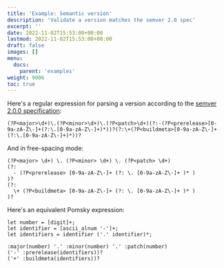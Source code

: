 ```yaml
---
title: 'Example: Semantic version'
description: 'Validate a version matches the semver 2.0 spec'
excerpt: ''
date: 2022-11-02T15:53:00+00:00
lastmod: 2022-11-02T15:53:00+00:00
draft: false
images: []
menu:
  docs:
    parent: 'examples'
weight: 9006
toc: true
---
```


Here's a regular expression for parsing a version according to the [semver 2.0.0 specification](https://semver.org/):

```regexp
(?P<major>\d+)\.(?P<minor>\d+)\.(?P<patch>\d+)(?:-(?P<prerelease>[0-9a-zA-Z\-]+(?:\.[0-9a-zA-Z\-]+)*))?(?:\+(?P<buildmeta>[0-9a-zA-Z\-]+(?:\.[0-9a-zA-Z\-]+)*))?
```

And in free-spacing mode:

```regexp
(?P<major> \d+) \. (?P<minor> \d+) \. (?P<patch> \d+)
(?:
  - (?P<prerelease> [0-9a-zA-Z\-]+ (?: \. [0-9a-zA-Z\-]+ )* )
)?
(?:
  \+ (?P<buildmeta> [0-9a-zA-Z\-]+ (?: \. [0-9a-zA-Z\-]+ )* )
)?
```

Here's an equivalent Pomsky expression:

```pomsky
let number = [digit]+;
let identifier = [ascii_alnum '-']+;
let identifiers = identifier ('.' identifier)*;

:major(number) '.' :minor(number) '.' :patch(number)
('-' :prerelease(identifiers))?
('+' :buildmeta(identifiers))?
```
